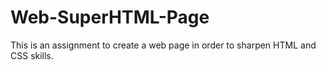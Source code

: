 # Web-SuperHTML-Page
This is an assignment to create a web page in order to sharpen HTML and CSS skills.

